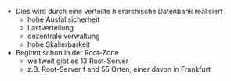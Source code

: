 - Dies wird durch eine verteilte hierarchische Datenbank realisiert
	- hohe Ausfallsicherheit
	- Lastverteilung
	- dezentrale verwaltung
	- hohe Skalierbarkeit
- Beginnt schon in der Root-Zone
	- weltweit gibt es 13 Root-Server
	- z.B. Root-Server f and 55 Orten, einer davon in Frankfurt
